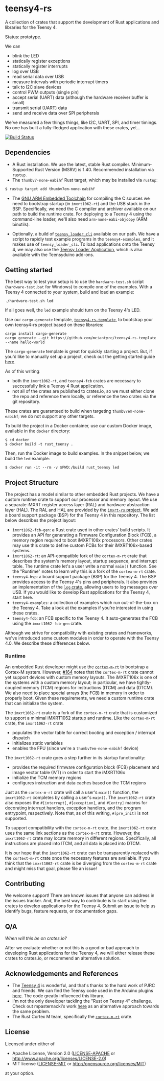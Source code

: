 # teensy4-rs

A collection of crates that support the development of Rust applications and libraries for the Teensy 4.

Status: prototype.

We can
- blink the LED
- statically register exceptions
- statically register interrupts
- log over USB
- read serial data over USB
- measure intervals with periodic interrupt timers
- talk to I2C slave devices
- control PWM outputs (single pin)
- accept serial (UART) data (although the hardware receiver buffer is small)
- transmit serial (UART) data
- send and receive data over SPI peripherals

We've measured a few things things, like I2C, UART, SPI, and timer timings. No one has built a fully-fledged application with these crates, yet...

[![Build Status](https://travis-ci.org/mciantyre/teensy4-rs.svg?branch=master)](https://travis-ci.org/mciantyre/teensy4-rs)

## Dependencies

- A Rust installation. We use the latest, stable Rust compiler. Minimum-Supported Rust Version (MSRV) is 1.40. Recommended installation via `rustup`.
- The `thumbv7-none-eabihf` Rust target, which may be installed via `rustup`:

```bash
$ rustup target add thumbv7em-none-eabihf
```

- The [GNU ARM Embedded Toolchain](https://developer.arm.com/tools-and-software/open-source-software/developer-tools/gnu-toolchain/gnu-rm) for compiling the C sources we need to bootstrap startup (in `imxrt1062-rt`) and the USB stack in the BSP. Specifically, we need the C compiler and archiver available on our path to build the runtime crate. For deploying to a Teensy 4 using the command-line loader, we'll also need `arm-none-eabi-objcopy` (ARM binutils).

- Optionally, a build of [`teensy_loader_cli`](https://github.com/PaulStoffregen/teensy_loader_cli) available on our path. We have a script to rapidly test example programs in the `teensy4-examples`, and it makes use of `teensy_loader_cli`. To load applications onto the Teensy 4, we may also use the [Teensy Loader Application](https://www.pjrc.com/teensy/loader.html), which is also available with the Teensyduino add-ons.

## Getting started

The best way to test your setup is to use the `hardware-test.sh` script (`hardware-test.bat` for Windows) to compile one of the examples. With a Teensy 4 connected to your system, build and load an example:

```
./hardware-test.sh led
```

If all goes well, the `led` example should turn on the Teensy 4's LED.

Use our `cargo-generate` template, [`teensy4-rs-template`](https://github.com/mciantyre/teensy4-rs-template), to bootstrap your own teensy4-rs project based on these libraries:

```
cargo install cargo-generate
cargo generate --git https://github.com/mciantyre/teensy4-rs-template --name hello-world
```

The `cargo-generate` template is great for quickly starting a project. But, if you'd like to manually set up a project, check out the getting started guide [here](docs/2020-01-03-getting-started.md).

As of this writing:

- both the `imxrt1062-rt`, and `teensy4-fcb` crates are necessary to successfully link a Teensy 4 Rust application.
- not all of the crates are published to crates.io, so we must either clone the repo and reference them locally, or reference the two crates via the git repository.

These crates are guaranteed to build when targeting `thumbv7em-none-eabihf`; we do not support any other targets.

To build the project in a Docker container, use our custom Docker image, available in the `docker` directory:

```
$ cd docker
$ docker build -t rust_teensy . 
```

Then, run the Docker image to build examples. In the snippet below, we build the `led` example: 

```
$ docker run -it --rm -v $PWD:/build rust_teensy led
```

## Project Structure

The project has a model similar to other embedded Rust projects. We have a custom runtime crate to support our processor and memory layout. We use a separate iMXRT register access layer (RAL) and hardware abstraction layer (HAL). The RAL and HAL are provided by the [`imxrt-rs` project](https://github.com/imxrt-rs/imxrt-rs). We add a board support package (BSP) for the Teensy 4 in this repository. The list below describes the project layout:

- `imxrt1062-fcb-gen`: a Rust crate used in other crates' build scripts. It provides an API for generating a Firmware Configuration Block (FCB), a memory region required to boot iMXRT106x processors. Other crates may use this crate to define custom FCBs for their iMXRT106x-based systems.
- `imxrt1062-rt`: an API-compatible fork of the `cortex-m-rt` crate that describes the system's memory layout, startup sequence, and interrupt table. The runtime crate let's a user write a normal `main()` function. See the "Runtime" notes to learn why this is a fork of the `cortex-m-rt` crate.
- `teensy4-bsp`: a board support package (BSP) for the Teensy 4. The BSP provides access to the Teensy 4's pins and peripherals. It also provides an implementation of the [`log` crate](https://crates.io/crates/log), allowing users to log messages over USB. If you would like to develop Rust applications for the Teensy 4, start here.
- `teensy4-examples`: a collection of examples which run out-of-the-box on the Teensy 4. Take a look at the examples if you're interested in using these crates.
- `teensy4-fcb`: an FCB specific to the Teensy 4. It auto-generates the FCB using the `imxrt1062-fcb-gen` crate.

Although we strive for compatibility with existing crates and frameworks, we've introduced some custom modules in order to operate with the Teensy 4.0. We describe these differences below.

### Runtime

An embedded Rust developer might use the [`cortex-m-rt`](https://crates.io/crates/cortex-m-rt) to bootstrap a Cortex-M system. However, [#164](https://github.com/rust-embedded/cortex-m-rt/issues/164) notes that the `cortex-m-rt` crate cannot yet support devices with custom memory layouts. The iMXRT106x is one of the systems with a custom memory layout; in particular, we have tightly-coupled memory (TCM) regions for instructions (ITCM) and data (DTCM). We also need to place special arrays (the FCB) in memory in order to properly boot. Given these requirements, we need a custom runtime crate that can initialize the system.

The `imxrt1062-rt` crate is a fork of the `cortex-m-rt` crate that is customized to support a minimal iMXRT1062 startup and runtime. Like the `cortex-m-rt` crate, the `imxrt1062-rt` crate

- populates the vector table for correct booting and exception / interrupt dispatch
- initializes static variables
- enables the FPU (since we're a `thumbv7em-none-eabihf` device)

The `imxrt1062-rt` crate goes a step further in its startup functionality:

- provides the required firmware configuration block (FCB) placement and image vector table (IVT) in order to start the iMXRT106x
- initialize the TCM memory regions
- configures instruction and data caches based on the TCM regions

Just as the `cortex-m-rt` crate will call a user's `main()` function, the `imxrt1062-rt` completes by calling a user's `main()`. The `imxrt1062-rt` crate also exposes the `#[interrupt]`, `#[exception]`, and `#[entry]` macros for decorating interrupt handlers, exception handlers, and the program entrypoint, respectively. Note that, as of this writing, `#[pre_init]` is not supported.

To support compatibility with the `cortex-m-rt` crate, the `imxrt1062-rt` crate uses the same link sections as the `cortex-m-rt` crate. However, the `imxrt1062-rt` crate may locate memory in different regions. Specifically, all instructions are placed into ITCM, and all data is placed into DTCM.

It is our hope that the `imxrt1062-rt` crate can be transparently replaced with the `cortext-m-rt` crate once the necessary features are available. If you think that the `imxrt1062-rt` crate is be diverging from the `cortex-m-rt` crate and might miss that goal, please file an issue!

## Contributing

We welcome support! There are known issues that anyone can address in the issues tracker. And, the best way to contribute is to start using the crates to develop applications for the Teensy 4. Submit an issue to help us identify bugs, feature requests, or documentation gaps.

## Q/A

*When will this be on crates.io?*

After we evaluate whether or not this is a good or bad approach to developing Rust applications for the Teensy 4, we will either release these crates to crates.io, or recommend an alternative solution.

## Acknowledgements and References

- The [Teensy 4](https://www.pjrc.com/store/teensy40.html) is wonderful, and that's thanks to the hard work of PJRC and friends. We can find the Teensy code used in the Arduino plugins [here](https://github.com/PaulStoffregen/cores). The code greatly influenced this library.
- I'm not the only developer tackling the "Rust on Teensy 4" challenge. Check out mpasternacki's work [here](https://gitlab.com/teensy-rs/teensy-4) as an alternative approach towards the same problem.
- The Rust Cortex M team, specifically the [`cortex-m-rt`](https://github.com/rust-embedded/cortex-m-rt) crate.


## License

Licensed under either of

- Apache License, Version 2.0 ([LICENSE-APACHE](LICENSE-APACHE) or
  http://www.apache.org/licenses/LICENSE-2.0)
- MIT license ([LICENSE-MIT](LICENSE-MIT) or http://opensource.org/licenses/MIT)

at your option.